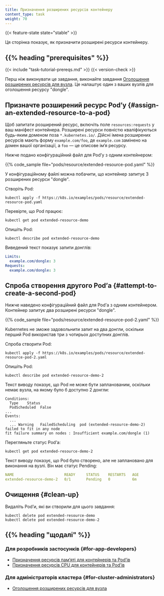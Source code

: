 ```yaml
---
title: Призначення розширених ресурсів контейнеру
content_type: task
weight: 70
---
```


<!-- overview -->

{{< feature-state state="stable" >}}

Ця сторінка показує, як призначити розширені ресурси контейнеру.

## {{% heading "prerequisites" %}}

{{< include "task-tutorial-prereqs.md" >}} {{< version-check >}}

Перш ніж виконувати це завдання, виконайте завдання [Оголошення розширених ресурсів для вузла](/docs/tasks/administer-cluster/extended-resource-node/). Це налаштує один з ваших вузлів для оголошення ресурсу "dongle".

<!-- steps -->

## Призначте розширений ресурс Podʼу {#assign-an-extended-resource-to-a-pod}

Щоб запитати розширений ресурс, включіть поле `resources:requests` у ваш маніфест контейнера. Розширені ресурси повністю кваліфікуються будь-яким доменом поза `*.kubernetes.io/`. Дійсні імена розширених ресурсів мають форму `example.com/foo`, де `example.com` замінено на домен вашої організації, а `foo` — це описове імʼя ресурсу.

Нижче подано конфігураційний файл для Podʼу з одним контейнером:

{{% code_sample file="pods/resource/extended-resource-pod.yaml" %}}

У конфігураційному файлі можна побачити, що контейнер запитує 3 розширених ресурси "dongle".

Створіть Pod:

```shell
kubectl apply -f https://k8s.io/examples/pods/resource/extended-resource-pod.yaml
```

Перевірте, що Pod працює:

```shell
kubectl get pod extended-resource-demo
```

Опишіть Pod:

```shell
kubectl describe pod extended-resource-demo
```

Виведений текст показує запити донглів:

```yaml
Limits:
  example.com/dongle: 3
Requests:
  example.com/dongle: 3
```

## Спроба створення другого Podʼа {#attempt-to-create-a-second-pod}

Нижче наведено конфігураційний файл для Podʼа з одним контейнером. Контейнер запитує два розширені ресурси "dongle".

{{% code_sample file="pods/resource/extended-resource-pod-2.yaml" %}}

Kubernetes не зможе задовольнити запит на два донгли, оскільки перший Pod використав три з чотирьох доступних донглів.

Спроба створити Pod:

```shell
kubectl apply -f https://k8s.io/examples/pods/resource/extended-resource-pod-2.yaml
```

Опишіть Pod:

```shell
kubectl describe pod extended-resource-demo-2
```

Текст виводу показує, що Pod не може бути запланованим, оскільки немає вузла, на якому було б доступно 2 донгли:


```none
Conditions:
  Type    Status
  PodScheduled  False
...
Events:
  ...
  ... Warning   FailedScheduling  pod (extended-resource-demo-2) failed to fit in any node
fit failure summary on nodes : Insufficient example.com/dongle (1)
```

Перегляньте статус Podʼа:

```shell
kubectl get pod extended-resource-demo-2
```

Текст виводу показує, що Pod було створено, але не заплановано для виконання на вузлі. Він має статус Pending:

```yaml
NAME                       READY     STATUS    RESTARTS   AGE
extended-resource-demo-2   0/1       Pending   0          6m
```

## Очищення {#clean-up}

Видаліть Podʼи, які ви створили для цього завдання:

```shell
kubectl delete pod extended-resource-demo
kubectl delete pod extended-resource-demo-2
```

## {{% heading "щодалі" %}}

### Для розробників застосунків {#for-app-developers}

* [Призначення ресурсів памʼяті для контейнерів та Podʼів](/docs/tasks/configure-pod-container/assign-memory-resource/)
* [Призначення ресурсів CPU для контейнерів та Podʼів](/docs/tasks/configure-pod-container/assign-cpu-resource/)

### Для адміністраторів кластера {#for-cluster-administrators}

* [Оголошення розширених ресурсів для вузла](/docs/tasks/administer-cluster/extended-resource-node/)
